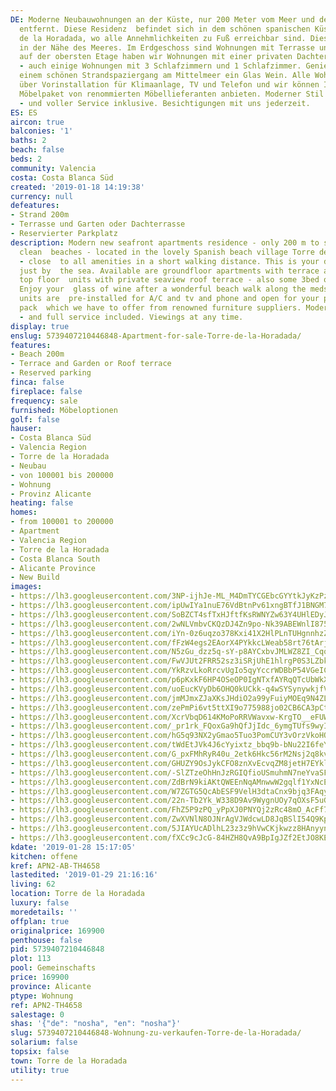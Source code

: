 ```yaml
---
DE: Moderne Neubauwohnungen an der Küste, nur 200 Meter vom Meer und den Sandstränden
  entfernt. Diese Residenz  befindet sich in dem schönen spanischen Küstendorf Torre
  de la Horadada, wo alle Annehmlichkeiten zu Fuß erreichbar sind. Dies ist Ihre Traumlage
  in der Nähe des Meeres. Im Erdgeschoss sind Wohnungen mit Terrasse und Garten und
  auf der obersten Etage haben wir Wohnungen mit einer privaten Dachterrasse mit Meerblick
  - auch einige Wohnungen mit 3 Schlafzimmern und 1 Schlafzimmer. Genießen Sie nach
  einem schönen Strandspaziergang am Mittelmeer ein Glas Wein. Alle Wohnungen verfügen
  über Vorinstallation für Klimaanlage, TV und Telefon und wir können Ihnen ein eigenes
  Möbelpaket von renommierten Möbellieferanten anbieten. Moderner Stil - preisgünstig
  - und voller Service inklusive. Besichtigungen mit uns jederzeit.
ES: ES
aircon: true
balconies: '1'
baths: 2
beach: false
beds: 2
community: Valencia
costa: Costa Blanca Süd
created: '2019-01-18 14:19:38'
currency: null
defeatures:
- Strand 200m
- Terrasse und Garten oder Dachterrasse
- Reservierter Parkplatz
description: Modern new seafront apartments residence - only 200 m to sea and the
  clean  beaches - located in the lovely Spanish beach village Torre de la Horadada
  - close  to all amenities in a short walking distance. This is your dream location
  just by  the sea. Available are groundfloor apartments with terrace and garden or
  top floor  units with private seaview roof terrace - also some 3bed or 1bed units.
  Enjoy your  glass of wine after a wonderful beach walk along the medsea shore. All
  units are  pre-installed for A/C and tv and phone and open for your private furniture
  pack  which we have to offer from renowned furniture suppliers. Modern style - well  priced
  - and full service included. Viewings at any time.
display: true
enslug: 5739407210446848-Apartment-for-sale-Torre-de-la-Horadada/
features:
- Beach 200m
- Terrace and Garden or Roof terrace
- Reserved parking
finca: false
fireplace: false
frequency: sale
furnished: Möbeloptionen
golf: false
hauser:
- Costa Blanca Süd
- Valencia Region
- Torre de la Horadada
- Neubau
- von 100001 bis 200000
- Wohnung
- Provinz Alicante
heating: false
homes:
- from 100001 to 200000
- Apartment
- Valencia Region
- Torre de la Horadada
- Costa Blanca South
- Alicante Province
- New Build
images:
- https://lh3.googleusercontent.com/3NP-ijhJe-ML_M4DmTYCGEbcGYYtkJyKzPzLAgQrE28EouBmynTRJjy1UpCfOo8VoJ5-ML_ANtu-XPSP3Os=w640-rj-e30-l100
- https://lh3.googleusercontent.com/ipUwIYa1nuE76VdBtnPv61xngBTfJ1BNGM7ZpthB0Af34ph1aBW3lzuavBpFkfm17drw8T3mYVE_3-IIc3GD=w640-rj-e30-l100
- https://lh3.googleusercontent.com/SoBZCT4sfTxHJftfKsRWNYZw63Y4UHlEDyJIkrgrXtNQ35WtUGaSx6A_QeXRRXu5AylfsxKeQlOxpG6kDXQI0Q=w640-rj-e30-l100
- https://lh3.googleusercontent.com/2wNLVmbvCKQzDJ4Zn9po-Nk39ABEWnlI8751k60tCWgCGG4DvGr71HITy24lunzKHM1bAJKqGa1pAiqhbFc=w640-rj-e30-l100
- https://lh3.googleusercontent.com/iYn-0z6uqzo378Kxi41X2HlPLnTUHgnnhzZag4Zy--_BnUVPOILlxYUFXm0dd8hzOUyc06keRWa6fXCElsWF=w640-rj-e30-l100
- https://lh3.googleusercontent.com/fFzW4egs2EAorX4PYkkcLWeab58rt76tArjuSnuyWlmIZ8HrYVKO5IoVg0-fj38ppXaFxmzeRmZ8KuYrWcdg8g=w640-rj-e30-l100
- https://lh3.googleusercontent.com/N5zGu_dzz5q-sY-p8AYCxbvJMLWZ8ZI_Cqo8JffWm2NgqrKvLk0qiZT_AGphSJqPBJFBxHqkM3YAVCQCtsCg=w640-rj-e30-l100
- https://lh3.googleusercontent.com/FwVJUt2FRR52sz3iSRjUhE1hlrgP0S3LZbkUSAhY4wKgU13WQFQMwIrt-nDz2rynFe97cqL_muGnWBkqxIoX=w640-rj-e30-l100
- https://lh3.googleusercontent.com/YkRzvLkoRrcvUgIo5qyYccrWDBbP54VGeICEBTRm1_cokQyhlBQ_P-JmXWr2ntXfhsnFVp6RMxSjYcZqQ2H2=w640-rj-e30-l100
- https://lh3.googleusercontent.com/p6pKxkF6HP4OSeOP0IgNTxfAYRqQTcUbWkXwMllFw64A6S-D11T5QFJ45nv5akml-QWkl3xbc1noE05OkXu9sA=w640-rj-e30-l100
- https://lh3.googleusercontent.com/uoEucKVyDb6OHQ0kUCkk-q4wSYSynywkjfVRqoa4KLKq0fizL9baCb_2ZcUKCa-8-Z4c6aQ4bQI3BaQrzdP4=w640-rj-e30-l100
- https://lh3.googleusercontent.com/jmMJmxZJaXKsJHdiO2a99yFuiyMOEq9N4ZLsUgBEFyrQaCvAVK9K_meviaF45zhSL02Gm76UPky2O5FSug2I0Q=w640-rj-e30-l100
- https://lh3.googleusercontent.com/zePmPi6vt5ttXI9o775988jo02CB6CA3pCte1OT7eJouiCjk6XhuMfT4NKQSpGZujkBdCCvJ41y5hHE_M4dG=w640-rj-e30-l100
- https://lh3.googleusercontent.com/XcrVbqD614KMoPoRRVWavxw-KrgTO__eFUWu_FUaOw4cx8V5JZrnpADUUboMyONPc6GPplRkknmZ3_F6gsWj=w640-rj-e30-l100
- https://lh3.googleusercontent.com/_pr1rk_FQoxGa9hQfJjIdc_6ymgTUfs9wyIIWZBUZSGLl48vhk_9WOpCKdeD8gf2mDj6thB4ZQz7VWIsFBzm=w640-rj-e30-l100
- https://lh3.googleusercontent.com/hG5q93NX2yGmao5Tuo3PomCUY3vOrzVkoHOS_aVTIhWQB97tgiy6iyXai95m2MKOmPgRBPSafu6JBg2OQEep=w640-rj-e30-l100
- https://lh3.googleusercontent.com/tWdEtJVk4J6cYyixtz_bbq9b-bNu22I6feYTV6oS0Q5EmSE65G49ikFXSR6NOMhF3H5ASNXNUsa9ZJeE95oT=w640-rj-e30-l100
- https://lh3.googleusercontent.com/G_pxFMhRyR40u_2etk6Hkc56rM2Nsj2q8kvqRe26K8U588TpdqCyYxdc2J_XfUq_J-4MimwcFmor-wxRxto=w640-rj-e30-l100
- https://lh3.googleusercontent.com/GHUZY9OsJykCFO8znXvEcvqZM8jetH7EYklhn3DfDyxlJHkyksG7oc1LiAxgl3yPsgt2zDB1XJZyXePyTz1KYw=w640-rj-e30-l100
- https://lh3.googleusercontent.com/-SlZTzeOhHnJzRGIQfioUSmuhmN7neYvaSFqQLXWMPrsWUZw8ulSklKhUJ2eNC0Jlc6WafoeQrwKNwq1aqA=w640-rj-e30-l100
- https://lh3.googleusercontent.com/ZdBrN9kiAKtQWEEnNqAMnwwW2gqlf1YxNcEBrX5VZXUrEb16JcKjHJJD8dRaj6KiSx_QOBRW2gMp2Qew7R8=w640-rj-e30-l100
- https://lh3.googleusercontent.com/W7ZGTG5QcAbESF9VelH3dtaCnx9bjq3FAqyhWaoznMEcshkAqoWoKjWIa7B9fOPtlQEcWj7zY1PN_Ry1JAc=w640-rj-e30-l100
- https://lh3.googleusercontent.com/22n-Tb2Yk_W338D9Av9WygnUOy7qOXsF5uGUqejJPuzPHhW1nFQrhzO3Ubjo_9ES65ancbRHgQCKBNHrPmE=w640-rj-e30-l100
- https://lh3.googleusercontent.com/FhZ5P9zPQ_yPpXJ0PNYQj2zRc48mO_AcFf7RAa1r15WMK7Uk5pAMaQyC3qPGto_z0--yhc5UZI9eHEe760o=w640-rj-e30-l100
- https://lh3.googleusercontent.com/ZwXVNlN8OJNrAgVJWdcwLD8JqBSlI54Q9KpLWmSXhTP0ioHKjMMN0KSktREY81nKuxbogxdU3WiEg00KDS53Gw=w640-rj-e30-l100
- https://lh3.googleusercontent.com/5JIAYUcADlhL23z3z9hVwCKjkwzz8HAnyynwFkjuI7i1LHADGrXsyAkRustWUr8j8HGnyLRvSjYynwydmhk0=w640-rj-e30-l100
- https://lh3.googleusercontent.com/fXCc9cJcG-84HZH8QvA9BpIgJZf2EtJO8KEmS1QNVdg5LDbbJXmeM7w_XAEIFiZSvX5C_CTYPKUJnBzyFtjL=w640-rj-e30-l100
kdate: '2019-01-28 15:17:05'
kitchen: offene
kref: APN2-AB-TH4658
lastedited: '2019-01-29 21:16:16'
living: 62
location: Torre de la Horadada
luxury: false
moredetails: ''
offplan: true
originalprice: 169900
penthouse: false
pid: 5739407210446848
plot: 113
pool: Gemeinschafts
price: 169900
province: Alicante
ptype: Wohnung
ref: APN2-TH4658
salestage: 0
shas: '{"de": "nosha", "en": "nosha"}'
slug: 5739407210446848-Wohnung-zu-verkaufen-Torre-de-la-Horadada/
solarium: false
topsix: false
town: Torre de la Horadada
utility: true
---
```


